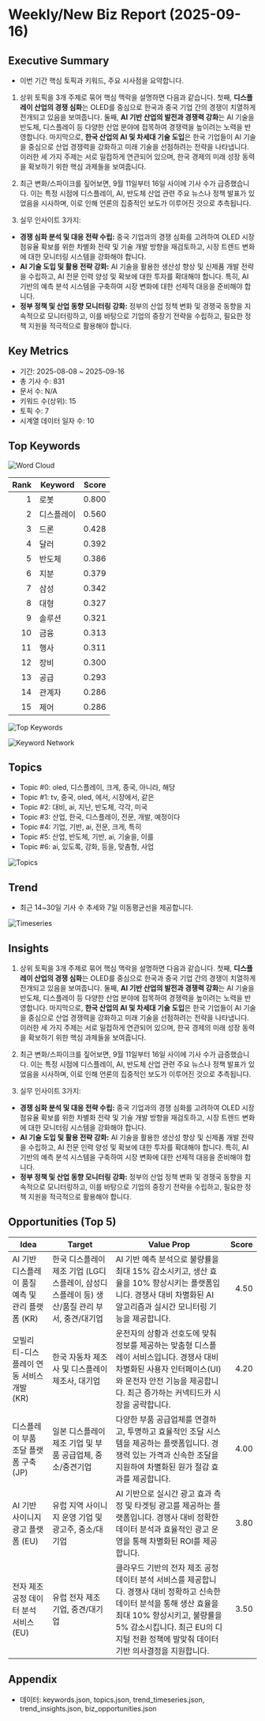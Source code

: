 # Weekly/New Biz Report (2025-09-16)

## Executive Summary

- 이번 기간 핵심 토픽과 키워드, 주요 시사점을 요약합니다.

1) 상위 토픽을 3개 주제로 묶어 핵심 맥락을 설명하면 다음과 같습니다. 첫째, **디스플레이 산업의 경쟁 심화**는 OLED를 중심으로 한국과 중국 기업 간의 경쟁이 치열하게 전개되고 있음을 보여줍니다.  둘째, **AI 기반 산업의 발전과 경쟁력 강화**는 AI 기술을 반도체, 디스플레이 등 다양한 산업 분야에 접목하여 경쟁력을 높이려는 노력을 반영합니다. 마지막으로, **한국 산업의 AI 및 차세대 기술 도입**은 한국 기업들이 AI 기술을 중심으로 산업 경쟁력을 강화하고 미래 기술을 선점하려는 전략을 나타냅니다.  이러한 세 가지 주제는 서로 밀접하게 연관되어 있으며, 한국 경제의 미래 성장 동력을 확보하기 위한 핵심 과제들을 보여줍니다.


2) 최근 변화/스파이크를 짚어보면, 9월 11일부터 16일 사이에 기사 수가 급증했습니다.  이는 특정 시점에 디스플레이, AI, 반도체 산업 관련 주요 뉴스나 정책 발표가 있었음을 시사하며, 이로 인해 언론의 집중적인 보도가 이루어진 것으로 추측됩니다.


3) 실무 인사이트 3가지:

* **경쟁 심화 분석 및 대응 전략 수립:** 중국 기업과의 경쟁 심화를 고려하여 OLED 시장 점유율 확보를 위한 차별화 전략 및 기술 개발 방향을 재검토하고, 시장 트렌드 변화에 대한 모니터링 시스템을 강화해야 합니다.
* **AI 기술 도입 및 활용 전략 강화:** AI 기술을 활용한 생산성 향상 및 신제품 개발 전략을 수립하고, AI 전문 인력 양성 및 확보에 대한 투자를 확대해야 합니다.  특히, AI 기반의 예측 분석 시스템을 구축하여 시장 변화에 대한 선제적 대응을 준비해야 합니다.
* **정부 정책 및 산업 동향 모니터링 강화:**  정부의 산업 정책 변화 및 경쟁국 동향을 지속적으로 모니터링하고, 이를 바탕으로 기업의 중장기 전략을 수립하고, 필요한 정책 지원을 적극적으로 활용해야 합니다.

## Key Metrics

- 기간: 2025-08-08 ~ 2025-09-16
- 총 기사 수: 831
- 문서 수: N/A
- 키워드 수(상위): 15
- 토픽 수: 7
- 시계열 데이터 일자 수: 10

## Top Keywords

![Word Cloud](fig/wordcloud.png)

| Rank | Keyword | Score |
|---:|---|---:|
| 1 | 로봇 | 0.800 |
| 2 | 디스플레이 | 0.560 |
| 3 | 드론 | 0.428 |
| 4 | 달러 | 0.392 |
| 5 | 반도체 | 0.386 |
| 6 | 지분 | 0.379 |
| 7 | 삼성 | 0.342 |
| 8 | 대형 | 0.327 |
| 9 | 솔루션 | 0.321 |
| 10 | 금융 | 0.313 |
| 11 | 행사 | 0.311 |
| 12 | 장비 | 0.300 |
| 13 | 공급 | 0.293 |
| 14 | 관계자 | 0.286 |
| 15 | 제어 | 0.286 |

![Top Keywords](fig/top_keywords.png)

![Keyword Network](fig/keyword_network.png)

## Topics

- Topic #0: oled, 디스플레이, 크게, 중국, 아니라, 해당
- Topic #1: tv, 중국, oled, 에서, 시장에서, 같은
- Topic #2: 대비, ai, 지난, 반도체, 각각, 미국
- Topic #3: 산업, 한국, 디스플레이, 전문, 개발, 예정이다
- Topic #4: 기업, 기반, ai, 전문, 크게, 특히
- Topic #5: 산업, 반도체, 기반, ai, 기술을, 이를
- Topic #6: ai, 있도록, 강화, 등을, 맞춤형, 사업

![Topics](fig/topics.png)

## Trend

- 최근 14~30일 기사 수 추세와 7일 이동평균선을 제공합니다.

![Timeseries](fig/timeseries.png)

## Insights

1) 상위 토픽을 3개 주제로 묶어 핵심 맥락을 설명하면 다음과 같습니다. 첫째, **디스플레이 산업의 경쟁 심화**는 OLED를 중심으로 한국과 중국 기업 간의 경쟁이 치열하게 전개되고 있음을 보여줍니다.  둘째, **AI 기반 산업의 발전과 경쟁력 강화**는 AI 기술을 반도체, 디스플레이 등 다양한 산업 분야에 접목하여 경쟁력을 높이려는 노력을 반영합니다. 마지막으로, **한국 산업의 AI 및 차세대 기술 도입**은 한국 기업들이 AI 기술을 중심으로 산업 경쟁력을 강화하고 미래 기술을 선점하려는 전략을 나타냅니다.  이러한 세 가지 주제는 서로 밀접하게 연관되어 있으며, 한국 경제의 미래 성장 동력을 확보하기 위한 핵심 과제들을 보여줍니다.


2) 최근 변화/스파이크를 짚어보면, 9월 11일부터 16일 사이에 기사 수가 급증했습니다.  이는 특정 시점에 디스플레이, AI, 반도체 산업 관련 주요 뉴스나 정책 발표가 있었음을 시사하며, 이로 인해 언론의 집중적인 보도가 이루어진 것으로 추측됩니다.


3) 실무 인사이트 3가지:

* **경쟁 심화 분석 및 대응 전략 수립:** 중국 기업과의 경쟁 심화를 고려하여 OLED 시장 점유율 확보를 위한 차별화 전략 및 기술 개발 방향을 재검토하고, 시장 트렌드 변화에 대한 모니터링 시스템을 강화해야 합니다.
* **AI 기술 도입 및 활용 전략 강화:** AI 기술을 활용한 생산성 향상 및 신제품 개발 전략을 수립하고, AI 전문 인력 양성 및 확보에 대한 투자를 확대해야 합니다.  특히, AI 기반의 예측 분석 시스템을 구축하여 시장 변화에 대한 선제적 대응을 준비해야 합니다.
* **정부 정책 및 산업 동향 모니터링 강화:**  정부의 산업 정책 변화 및 경쟁국 동향을 지속적으로 모니터링하고, 이를 바탕으로 기업의 중장기 전략을 수립하고, 필요한 정책 지원을 적극적으로 활용해야 합니다.

## Opportunities (Top 5)

| Idea | Target | Value Prop | Score |
|---|---|---|---:|
| AI 기반 디스플레이 품질 예측 및 관리 플랫폼 (KR) | 한국 디스플레이 제조 기업 (LG디스플레이, 삼성디스플레이 등) 생산/품질 관리 부서, 중견/대기업 | AI 기반 예측 분석으로 불량률을 최대 15% 감소시키고, 생산 효율을 10% 향상시키는 플랫폼입니다. 경쟁사 대비 차별화된 AI 알고리즘과 실시간 모니터링 기능을 제공합니다. | 4.50 |
| 모빌리티-디스플레이 연동 서비스 개발 (KR) | 한국 자동차 제조사 및 디스플레이 제조사, 대기업 | 운전자의 상황과 선호도에 맞춰 정보를 제공하는 맞춤형 디스플레이 서비스입니다.  경쟁사 대비 차별화된 사용자 인터페이스(UI)와 운전자 안전 기능을 제공합니다. 최근 증가하는 커넥티드카 시장을 공략합니다. | 4.20 |
| 디스플레이 부품 조달 플랫폼 구축 (JP) | 일본 디스플레이 제조 기업 및 부품 공급업체, 중소/중견기업 | 다양한 부품 공급업체를 연결하고, 투명하고 효율적인 조달 시스템을 제공하는 플랫폼입니다.  경쟁력 있는 가격과 신속한 조달을 지원하여 차별화된 원가 절감 효과를 제공합니다. | 4.00 |
| AI 기반 사이니지 광고 플랫폼 (EU) | 유럽 지역 사이니지 운영 기업 및 광고주, 중소/대기업 | AI 기반으로 실시간 광고 효과 측정 및 타겟팅 광고를 제공하는 플랫폼입니다.  경쟁사 대비 정확한 데이터 분석과 효율적인 광고 운영을 통해 차별화된 ROI를 제공합니다. | 3.80 |
| 전자 제조 공정 데이터 분석 서비스 (EU) | 유럽 전자 제조 기업, 중견/대기업 | 클라우드 기반의 전자 제조 공정 데이터 분석 서비스를 제공합니다.  경쟁사 대비 정확하고 신속한 데이터 분석을 통해 생산 효율을 최대 10% 향상시키고, 불량률을 5% 감소시킵니다.  최근 EU의 디지털 전환 정책에 발맞춰 데이터 기반 의사결정을 지원합니다. | 3.50 |

## Appendix

- 데이터: keywords.json, topics.json, trend_timeseries.json, trend_insights.json, biz_opportunities.json